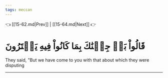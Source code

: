 ```yaml
---
tags: meccan
---
```


👈 [[15-62.md|Prev]] | [[15-64.md|Next]] 👉

# قَالُواْ بَلۡ جِئۡنَٰكَ بِمَا كَانُواْ فِيهِ يَمۡتَرُونَ

They said, "But we have come to you with that about which they were disputing

---

